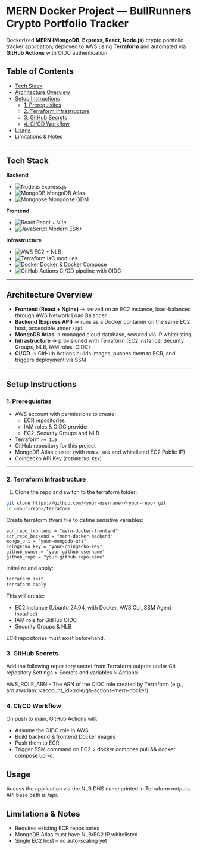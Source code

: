 # MERN Docker Project — BullRunners Crypto Portfolio Tracker

Dockerized **MERN (MongoDB, Express, React, Node.js)** crypto portfolio tracker application, deployed to AWS using **Terraform** and automated via **GitHub Actions** with OIDC authentication.

## Table of Contents

- [Tech Stack](#-tech-stack)
- [Architecture Overview](#-architecture-overview)
- [Setup Instructions](#-setup-instructions)
  - [1. Prerequisites](#1-prerequisites)
  - [2. Terraform Infrastructure](#2-terraform-infrastructure)
  - [3. GitHub Secrets](#3-github-secrets)
  - [4. CI/CD Workflow](#4-cicd-workflow)
- [Usage](#-usage)
- [Limitations & Notes](#-limitations--notes)

---

## Tech Stack

**Backend**

- ![Node.js](https://img.shields.io/badge/Node.js-43853D?logo=node.js&logoColor=white) Express.js
- ![MongoDB](https://img.shields.io/badge/MongoDB-4EA94B?logo=mongodb&logoColor=white) MongoDB Atlas
- ![Mongoose](https://img.shields.io/badge/Mongoose-880000?logo=mongoose&logoColor=white) Mongoose ODM

**Frontend**

- ![React](https://img.shields.io/badge/React-20232A?logo=react&logoColor=61DAFB) React + Vite
- ![JavaScript](https://img.shields.io/badge/JavaScript-323330?logo=javascript&logoColor=F7DF1E) Modern ES6+

**Infrastructure**

- ![AWS](https://img.shields.io/badge/AWS-232F3E?logo=amazon-aws&logoColor=FF9900) EC2 + NLB
- ![Terraform](https://img.shields.io/badge/Terraform-7B42BC?logo=terraform&logoColor=white) IaC modules
- ![Docker](https://img.shields.io/badge/Docker-2496ED?logo=docker&logoColor=white) Docker & Docker Compose
- ![GitHub Actions](https://img.shields.io/badge/GitHub_Actions-2088FF?logo=github-actions&logoColor=white) CI/CD pipeline with OIDC

---

## Architecture Overview

- **Frontend (React + Nginx)** → served on an EC2 instance, load-balanced through AWS Network Load Balancer
- **Backend (Express API)** → runs as a Docker container on the same EC2 host, accessible under `/api`
- **MongoDB Atlas** → managed cloud database, secured via IP whitelisting
- **Infrastructure** → provisioned with Terraform (EC2 instance, Security Groups, NLB, IAM roles, OIDC)
- **CI/CD** → GitHub Actions builds images, pushes them to ECR, and triggers deployment via SSM

---

## Setup Instructions

### 1. Prerequisites

- AWS account with permissions to create:
  - ECR repositories
  - IAM roles & OIDC provider
  - EC2, Security Groups and NLB
- Terraform `>= 1.5`
- GitHub repository for this project
- MongoDB Atlas cluster (with `MONGO_URI` and whitelisted EC2 Public IP)
- Coingecko API Key (`COINGECKO_KEY`)

---

### 2. Terraform Infrastructure

1. Clone the repo and switch to the terraform folder:

```bash
git clone https://github.com/<your-username>/<your-repo>.git
cd <your-repo>/terraform
```

Create terraform.tfvars file to define sensitive variables:

```hcl
ecr_repo_frontend = "mern-docker-frontend"
ecr_repo_backend = "mern-docker-backend"
mongo_uri = "your-mongodb-uri"
coingecko_key = "your-coingecko-key"
github_owner = "your-github-username"
github_repo = "your-github-repo-name"
```

Initialize and apply:

```bash
terraform init
terraform apply
```

This will create:

- EC2 instance (Ubuntu 24.04, with Docker, AWS CLI, SSM Agent installed)
- IAM role for GitHub OIDC
- Security Groups & NLB

ECR repositories must exist beforehand.

### 3. GitHub Secrets

Add the following repository secret from Terraform outputs under Git repository Settings > Secrets and variables > Actions:

AWS_ROLE_ARN - The ARN of the OIDC role created by Terraform (e.g., arn:aws:iam::<account_id>:role/gh-actions-mern-docker)

### 4. CI/CD Workflow

On push to main, GitHub Actions will:

- Assume the OIDC role in AWS
- Build backend & frontend Docker images
- Push them to ECR
- Trigger SSM command on EC2 > docker compose pull && docker compose up -d.

## Usage

Access the application via the NLB DNS name printed in Terraform outputs.
API base path is /api.

## Limitations & Notes

- Requires existing ECR repositories
- MongoDB Atlas must have NLB/EC2 IP whitelisted
- Single EC2 host – no auto-scaling yet
